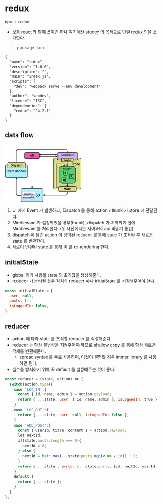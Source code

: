 # redux
```
npm i redux
```
* 보통 react 와 함께 쓰이긴 하나 여기에선 studey 의 목적으로 단일 redux 만을 소개한다.
> package.json
```
{
  "name": "redux",
  "version": "1.0.0",
  "description": "",
  "main": "index.js",
  "scripts": {
    "dev": "webpack serve --env development"
  },
  "author": "seodev",
  "license": "ISC",
  "dependencies": {
    "redux": "^4.2.1"
  }
}
```


## data flow
<img src="./redux_dataFlow.gif" width="50%">

1. UI 에서 Event 가 발생하고, Dispatch 를 통해 action / thunk 가 store 에 전달된다.
2. Middleware 가 설정되있을 경우(thunk), dispatch 가 처리되기 전에 Middleware 를 처리한다. (위 사진에서는 서버와의 api 비동기 통신)
3. dispatch 에 담긴 action 이 정의된 reducer 를 통해 state 가 조작된 후 새로운 state 를 반환한다.
4. 새로이 반환된 state 를 통해 UI 를 re-rendering 한다.


## initialState
+ global 하게 사용할 state 의 초기값을 생성해준다.
+ reducer 가 분리될 경우 각각의 reducer 마다 initialState 를 지정해주어야 한다.
``` javascript
const initialState = {
  user: null,
  posts: [],
  isLoggedIn: false,
}
```

## reducer
+ action 에 따라 state 를 조작할 reducer 를 작성해준다.
+ reducer 는 항상 불변성을 지켜주어야 하므로 shallow copy 를 통해 항상 새로운 객체를 반환해준다.
  * spread syntax 를 주로 사용하며, 이것이 불편할 경우 immer library 를 사용하면 된다.
+ 실수를 방지하기 위해 꼭 default 를 설정해주는 것이 좋다. 
``` javascript
const reducer = (state, action) => {
  switch(action.type){
    case 'LOG_IN':{
      const { id, name, admin } = action.payload;
      return { ...state, user: { id, name, admin }, isLoggedIn: true };
    }
    case 'LOG_OUT':{
      return { ...state, user: null, isLoggedIn: false };
    }
    case 'ADD_POST':{
      const { userId, title, content } = action.payload;
      let nextId;
      if(state.posts.length === 0){
        nextId = 0;
      } else {
        nextId = Math.max(...state.posts.map(v => v.id)) + 1;
      }
      return { ...state , posts: [...state.posts, {id: nextId, userId, title, content} ] };
    }
    default:{
      return { ...state };
    }
  }
};
```
